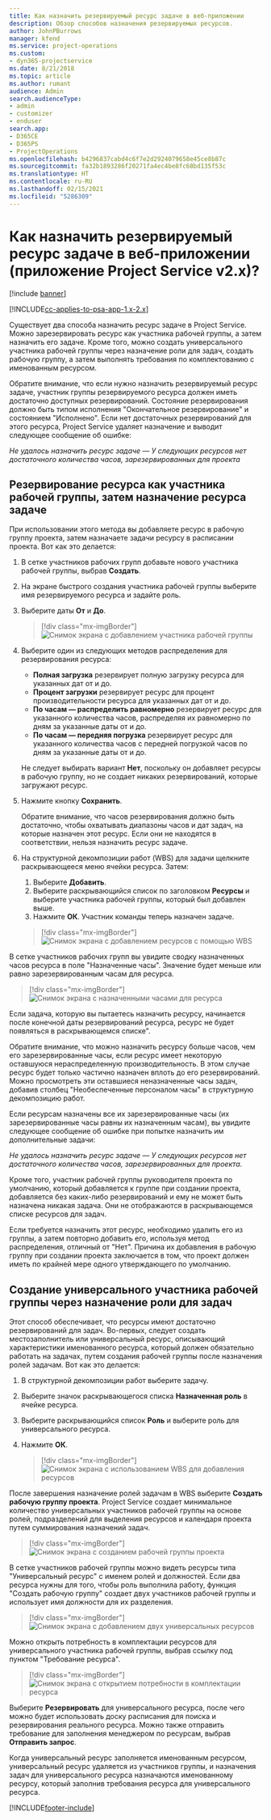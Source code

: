 ```yaml
---
title: Как назначить резервируемый ресурс задаче в веб-приложении
description: Обзор способов назначения резервируемых ресурсов.
author: JohnPBurrows
manager: kfend
ms.service: project-operations
ms.custom:
- dyn365-projectservice
ms.date: 8/21/2018
ms.topic: article
ms.author: rumant
audience: Admin
search.audienceType:
- admin
- customizer
- enduser
search.app:
- D365CE
- D365PS
- ProjectOperations
ms.openlocfilehash: b4296837cabd4c6f7e2d2924079658e45ce8b87c
ms.sourcegitcommit: fa32b1893286f20271fa4ec4be8fc68bd135f53c
ms.translationtype: HT
ms.contentlocale: ru-RU
ms.lasthandoff: 02/15/2021
ms.locfileid: "5286309"
---
```

# <a name="how-do-i-assign-a-bookable-resource-to-a-task-in-the-web-app-project-service-app-v2x"></a>Как назначить резервируемый ресурс задаче в веб-приложении (приложение Project Service v2.x)?

[!include [banner](../includes/psa-now-project-operations.md)]

[!INCLUDE[cc-applies-to-psa-app-1.x-2.x](../includes/cc-applies-to-psa-app-1x-2x.md)]

Существует два способа назначить ресурс задаче в Project Service. Можно зарезервировать ресурс как участника рабочей группы, а затем назначить его задаче. Кроме того, можно создать универсального участника рабочей группы через назначение роли для задач, создать рабочую группу, а затем выполнять требования по комплектованию с именованным ресурсом.

Обратите внимание, что если нужно назначить резервируемый ресурс задаче, участник группы резервируемого ресурса должен иметь достаточно доступных резервирований. Состояние резервирования должно быть типом исполнения "Окончательное резервирование" и состоянием "Исполнено". Если нет достаточных резервирований для этого ресурса, Project Service удаляет назначение и выводит следующее сообщение об ошибке:

*Не удалось назначить ресурс задаче — У следующих ресурсов нет достаточного количества часов, зарезервированных для проекта*

## <a name="book-a-resource-as-a-team-member-and-then-assign-the-resource-to-a-task"></a>Резервирование ресурса как участника рабочей группы, затем назначение ресурса задаче

При использовании этого метода вы добавляете ресурс в рабочую группу проекта, затем назначаете задачи ресурсу в расписании проекта. Вот как это делается:
1.  В сетке участников рабочих групп добавьте нового участника рабочей группы, выбрав **Создать**.
2.  На экране быстрого создания участника рабочей группы выберите имя резервируемого ресурса и задайте роль.
3.  Выберите даты **От** и **До**.

    > [!div class="mx-imgBorder"] 
    > ![Снимок экрана с добавлением участника рабочей группы](media/FAQ-Resources-to-Tasks2-1.png "Снимок экрана с добавлением участника рабочей группы")
 
4.  Выберите один из следующих методов распределения для резервирования ресурса:
    - **Полная загрузка** резервирует полную загрузку ресурса для указанных дат от и до.
    - **Процент загрузки** резервирует ресурс для процент производительности ресурса для указанных дат от и до.
    - **По часам — распределить равномерно** резервирует ресурс для указанного количества часов, распределяя их равномерно по дням за указанные даты от и до.
    - **По часам — передняя погрузка** резервирует ресурс для указанного количества часов с передней погрузкой часов по дням за указанные даты от и до.

    Не следует выбирать вариант **Нет**, поскольку он добавляет ресурсы в рабочую группу, но не создает никаких резервирований, которые загружают ресурс.
5.  Нажмите кнопку **Сохранить**.

    Обратите внимание, что часов резервирования должно быть достаточно, чтобы охватывать диапазоны часов и дат задач, на которые назначен этот ресурс. Если они не находятся в соответствии, нельзя назначить ресурс задаче.

6.  На структурной декомпозиции работ (WBS) для задачи щелкните раскрывающееся меню ячейки ресурса. Затем: 

    1. Выберите **Добавить**.
    2. Выберите раскрывающийся список по заголовком **Ресурсы** и выберите участника рабочей группы, который был добавлен выше.
    3. Нажмите **ОК**. Участник команды теперь назначен задаче.

    > [!div class="mx-imgBorder"] 
    > ![Снимок экрана с добавлением ресурсов с помощью WBS](media/FAQ-Resources-to-Tasks2-2.png "Снимок экрана с добавлением ресурсов с помощью WBS")
 
В сетке участников рабочих групп вы увидите сводку назначенных часов ресурса в поле "Назначенные часы". Значение будет меньше или равно зарезервированным часам для ресурса. 

> [!div class="mx-imgBorder"] 
> ![Снимок экрана с назначенными часами для ресурса](media/FAQ-Resources-to-Tasks2-3.png "Снимок экрана с назначенными часами для ресурса")
 
Если задача, которую вы пытаетесь назначить ресурсу, начинается после конечной даты резервирований ресурса, ресурс не будет появляться в раскрывающемся списке".

Обратите внимание, что можно назначить ресурсу больше часов, чем его зарезервированные часы, если ресурс имеет некоторую оставшуюся нераспределенную производительность. В этом случае ресурс будет только частично назначен вплоть до его резервирований. Можно просмотреть эти оставшиеся неназначенные часы задач, добавив столбец "Необеспеченные персоналом часы" в структурную декомпозицию работ.

Если ресурсам назначены все их зарезервированные часы (их зарезервированные часы равны их назначенным часам), вы увидите следующее сообщение об ошибке при попытке назначить им дополнительные задачи:

*Не удалось назначить ресурс задаче — У следующих ресурсов нет достаточного количества часов, зарезервированных для проекта.*

Кроме того, участник рабочей группы руководителя проекта по умолчанию, который добавляется к группе при создании проекта, добавляется без каких-либо резервирований и ему не может быть назначена никакая задача. Они не отображаются в раскрывающемся списке ресурсов для задач.

Если требуется назначить этот ресурс, необходимо удалить его из группы, а затем повторно добавить его, используя метод распределения, отличный от "Нет". Причина их добавления в рабочую группу при создании проекта заключается в том, что проект должен иметь по крайней мере одного утверждающего по умолчанию.

## <a name="create-a-generic-team-member-through-role-assignment-on-tasks"></a>Создание универсального участника рабочей группы через назначение роли для задач

Этот способ обеспечивает, что ресурсы имеют достаточно резервирований для задач. Во-первых, следует создать местозаполнитель или универсальный ресурс, описывающий характеристики именованного ресурса, который должен обязательно работать на задачах, путем создания рабочей группы после назначения ролей задачам. Вот как это делается:

1. В структурной декомпозиции работ выберите задачу.
2. Выберите значок раскрывающегося списка **Назначенная роль** в ячейке ресурса.
3. Выберите раскрывающийся список **Роль** и выберите роль для универсального ресурса.
4. Нажмите **ОК**.

    > [!div class="mx-imgBorder"] 
    > ![Снимок экрана с использованием WBS для добавления ресурсов](media/FAQ-Resources-to-Tasks2-4.png "Снимок экрана с использованием WBS для добавления ресурсов")
 
После завершения назначение ролей задачам в WBS выберите **Создать рабочую группу проекта**. Project Service создает минимальное количество универсальных участников рабочей группы на основе ролей, подразделений для выделения ресурсов и календаря проекта путем суммирования назначений задач.

> [!div class="mx-imgBorder"] 
> ![Снимок экрана с созданием рабочей группы проекта](media/FAQ-Resources-to-Tasks2-5.png "Снимок экрана с созданием рабочей группы проекта")
 
В сетке участников рабочей группы можно видеть ресурсы типа "Универсальный ресурс" с именем ролей и должностей. Если два ресурса нужны для того, чтобы роль выполнила работу, функция "Создать рабочую группу" создает двух участников рабочей группы и использует имя должности для их разделения.

> [!div class="mx-imgBorder"] 
> ![Снимок экрана с добавлением двух универсальных ресурсов](media/FAQ-Resources-to-Tasks2-6.png "Снимок экрана с добавлением двух универсальных ресурсов")
 
Можно открыть потребность в комплектации ресурсов для универсального участника рабочей группы, выбрав ссылку под пунктом "Требование ресурса".

> [!div class="mx-imgBorder"] 
> ![Снимок экрана с открытием потребности в комплектации ресурса](media/FAQ-Resources-to-Tasks2-7.png "Снимок экрана с открытием потребности в комплектации ресурса")

Выберите **Резервировать** для универсального ресурса, после чего можно будет использовать доску расписания для поиска и резервирования реального ресурса. Можно также отправить требование для заполнения менеджером по ресурсам, выбрав **Отправить запрос**.

Когда универсальный ресурс заполняется именованным ресурсом, универсальный ресурс удаляется из участников группы, и назначения задач для универсального ресурса назначаются именованному ресурсу, который заполнив требования ресурса для универсального ресурса.
 



[!INCLUDE[footer-include](../includes/footer-banner.md)]